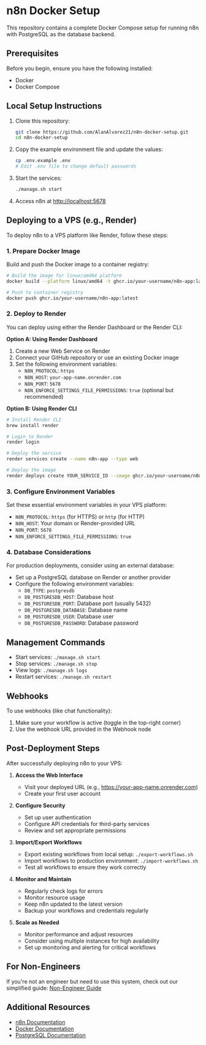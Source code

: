 
# n8n Docker Setup

This repository contains a complete Docker Compose setup for running n8n with PostgreSQL as the database backend.

## Prerequisites

Before you begin, ensure you have the following installed:

- Docker
- Docker Compose

## Local Setup Instructions

1. Clone this repository:

   ```bash
   git clone https://github.com/AlanAlvarez21/n8n-docker-setup.git
   cd n8n-docker-setup
   ```
2. Copy the example environment file and update the values:

   ```bash
   cp .env.example .env
   # Edit .env file to change default passwords
   ```
3. Start the services:

   ```bash
   ./manage.sh start
   ```
4. Access n8n at [http://localhost:5678](http://localhost:5678)

## Deploying to a VPS (e.g., Render)

To deploy n8n to a VPS platform like Render, follow these steps:

### 1. Prepare Docker Image

Build and push the Docker image to a container registry:

```bash
# Build the image for linux/amd64 platform
docker build --platform linux/amd64 -t ghcr.io/your-username/n8n-app:latest .

# Push to container registry
docker push ghcr.io/your-username/n8n-app:latest
```

### 2. Deploy to Render

You can deploy using either the Render Dashboard or the Render CLI:

**Option A: Using Render Dashboard**

1. Create a new Web Service on Render
2. Connect your GitHub repository or use an existing Docker image
3. Set the following environment variables:
   - `N8N_PROTOCOL`: `https`
   - `N8N_HOST`: `your-app-name.onrender.com`
   - `N8N_PORT`: `5678`
   - `N8N_ENFORCE_SETTINGS_FILE_PERMISSIONS`: `true` (optional but recommended)

**Option B: Using Render CLI**

```bash
# Install Render CLI
brew install render

# Login to Render
render login

# Deploy the service
render services create --name n8n-app --type web

# Deploy the image
render deploys create YOUR_SERVICE_ID --image ghcr.io/your-username/n8n-app:latest
```

### 3. Configure Environment Variables

Set these essential environment variables in your VPS platform:

- `N8N_PROTOCOL`: `https` (for HTTPS) or `http` (for HTTP)
- `N8N_HOST`: Your domain or Render-provided URL
- `N8N_PORT`: `5678`
- `N8N_ENFORCE_SETTINGS_FILE_PERMISSIONS`: `true`

### 4. Database Considerations

For production deployments, consider using an external database:

- Set up a PostgreSQL database on Render or another provider
- Configure the following environment variables:
  - `DB_TYPE`: `postgresdb`
  - `DB_POSTGRESDB_HOST`: Database host
  - `DB_POSTGRESDB_PORT`: Database port (usually 5432)
  - `DB_POSTGRESDB_DATABASE`: Database name
  - `DB_POSTGRESDB_USER`: Database user
  - `DB_POSTGRESDB_PASSWORD`: Database password

## Management Commands

- Start services: `./manage.sh start`
- Stop services: `./manage.sh stop`
- View logs: `./manage.sh logs`
- Restart services: `./manage.sh restart`

## Webhooks

To use webhooks (like chat functionality):

1. Make sure your workflow is active (toggle in the top-right corner)
2. Use the webhook URL provided in the Webhook node

## Post-Deployment Steps

After successfully deploying n8n to your VPS:

1. **Access the Web Interface**

   - Visit your deployed URL (e.g., https://your-app-name.onrender.com)
   - Create your first user account
2. **Configure Security**

   - Set up user authentication
   - Configure API credentials for third-party services
   - Review and set appropriate permissions
3. **Import/Export Workflows**

   - Export existing workflows from local setup: `./export-workflows.sh`
   - Import workflows to production environment: `./import-workflows.sh`
   - Test all workflows to ensure they work correctly
4. **Monitor and Maintain**

   - Regularly check logs for errors
   - Monitor resource usage
   - Keep n8n updated to the latest version
   - Backup your workflows and credentials regularly
5. **Scale as Needed**

   - Monitor performance and adjust resources
   - Consider using multiple instances for high availability
   - Set up monitoring and alerting for critical workflows

## For Non-Engineers

If you're not an engineer but need to use this system, check out our simplified guide:
[Non-Engineer Guide](README_NON_ENGINEERS.md)

## Additional Resources

- [n8n Documentation](https://docs.n8n.io)
- [Docker Documentation](https://docs.docker.com/)
- [PostgreSQL Documentation](https://www.postgresql.org/docs/)
